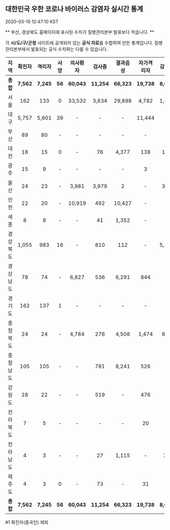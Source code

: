 
## 대한민국 우한 코로나 바이러스 감염자 실시간 통계
2020-03-10 12:47:10 KST

** 부산, 경상북도 홈페이지에 표시된 수치가 질병관리본부 발표보다 적습니다. **

각 **시/도/구/군청** 사이트에 공개되어 있는 **공식 자료**를 수합하여 만든 통계입니다.
질병관리본부에서 발표되는 공식 수치와는 다를 수 있습니다.


|  지역  | 확진자 |  격리자  |  사망  |  의사환자  |  검사중  |  결과음성  |  자가격리자  |  감시중  |  감시해제  |  퇴원  |
|:------:|:------:|:--------:|:--------:|:----------:|:--------:|:----------------:|:------------:|:--------:|:----------:|:--:|
|**총합**|**7,562**|**7,245**|**56**|**60,043**|**11,254**|**66,323**|**19,738**|**8,059**|**8,493**|**258**|
|서울|162|133|0|33,532|3,634|29,898|4,782|1,460|3,322|29|
|대구|5,757|5,601|39|-|-|-|11,444|-|-|117|
|부산|89|80|-|-|-|-|-|-|-|9|
|대전|18|15|0|-|76|4,377|138|138|227|3|
|광주|15|9|-|-|-|-|3|-|-|3|
|울산|24|23|-|3,981|3,979|2|-|352|208|1|
|인천|22|20|-|10,919|492|10,427|-|-|-|2|
|세종|8|8|-|-|41|1,352|-|-|-|-|
|경상북도|1,055|983|16|-|810|112|-|5,388|3,778|56|
|경상남도|78|74|-|6,827|536|6,291|844|-|-|4|
|경기도|162|137|1|-|-|-|-|-|-|24|
|충청북도|24|24|-|4,784|276|4,508|1,474|685|789|-|
|충청남도|105|105|-|-|791|8,241|526|-|-|-|
|강원도|28|22|-|-|519|-|476|-|-|6|
|전라북도|7|5|-|-|-|-|20|-|-|2|
|전라남도|4|3|-|-|27|1,115|-|36|169|1|
|제주도|4|3|0|-|73|-|31|-|-|1|
|**총합**|**7,562**|**7,245**|**56**|**60,043**|**11,254**|**66,323**|**19,738**|**8,059**|**8,493**|**258**|


#1 확진자(중국인) 제외
    